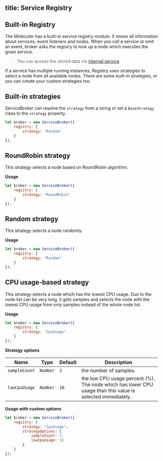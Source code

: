 title: Service Registry
---
## Built-in Registry
The Moleculer has a built-in service registry module. It stores all information about services, event listeners and nodes. When you call a service or emit an event, broker asks the registry to look up a node which executes the given service.

>You can access the stored data via [internal service](http://localhost:4000/0.12/docs/broker.html#Internal-services).

If a service has multiple running instances, Registry uses strategies to select a node from all available nodes. There are some built-in strategies, or you can create your custom strategies too.

## Built-in strategies

ServiceBroker can resolve the `strategy` from a string or set a `BaseStrategy` class to the `strategy` property.

```js
let broker = new ServiceBroker({
    registry: {
        strategy: "Random"
    }
});
```

## RoundRobin strategy
This strategy selects a node based on RoundRobin algorithm.

**Usage**
```js
let broker = new ServiceBroker({
    registry: {
        strategy: "RoundRobin"
    }
});
```

## Random strategy
This strategy selects a node randomly.

**Usage**
```js
let broker = new ServiceBroker({
    registry: {
        strategy: "Random"
    }
});
```
## CPU usage-based strategy
This strategy selects a node which has the lowest CPU usage. Due to the node list can be very long, it gets samples and selects the node with the lowest CPU usage from only samples instead of the whole node list.

**Usage**
```js
let broker = new ServiceBroker({
    registry: {
        strategy: "CpuUsage"
    }
});
```

**Strategy options**

| Name | Type | Default | Description |
| ---- | ---- | --------| ----------- |
| `sampleCount` | `Number` | `3` | the number of samples. |
| `lowCpuUsage` | `Number` | `10` | the low CPU usage percent (%). The node which has lower CPU usage than this value is selected immediately. |

**Usage with custom options**
```js
let broker = new ServiceBroker({
    registry: {
        strategy: "CpuUsage",
        strategyOptions: {
            sampleCount: 3,
            lowCpuUsage: 10
        }
    }
});
```
